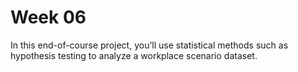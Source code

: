# Week 06

In this end-of-course project, you’ll use statistical methods such as hypothesis testing to analyze a workplace scenario dataset.
